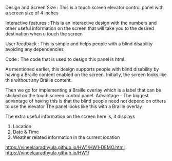 Design and Screen Size :
This is a touch screen elevator control panel with a screen size of 4 inches

Interactive features :
This is an interactive design with the numbers and other useful information on the screen that will take you to the desired destination when u touch the screen

User feedback :
This is simple and helps people with a blind disability avoiding any dependencies

Code :
The code that is used to design this panel is html.

As mentioned earlier, this design supports people with blind disability by having a Braille content enabled on the screen. Initially, the screen looks like this without any Braille content.



Then we go for implementing a Braille overlay which is a label that can be sticked on the touch screen control panel.
Advantage - The biggest advantage of having this is that the blind people need not depend on others to use the elevator
The panel looks like this with a Braille overlay


The extra useful information on the screen here is, it displays
1. Location
2. Date & Time
3. Weather related information in the current location



https://vineelaaradhyula.github.io/HW1/HW1-DEMO.html
https://vineelaaradhyula.github.io/HW1/
